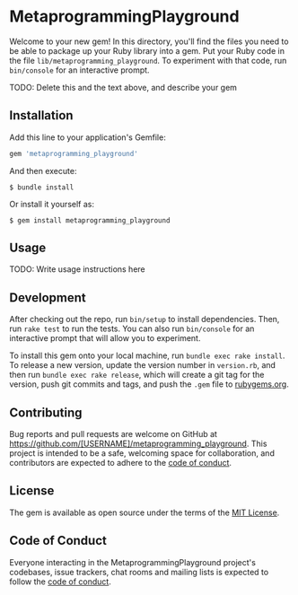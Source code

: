 # MetaprogrammingPlayground

Welcome to your new gem! In this directory, you'll find the files you need to be able to package up your Ruby library into a gem. Put your Ruby code in the file `lib/metaprogramming_playground`. To experiment with that code, run `bin/console` for an interactive prompt.

TODO: Delete this and the text above, and describe your gem

## Installation

Add this line to your application's Gemfile:

```ruby
gem 'metaprogramming_playground'
```

And then execute:

    $ bundle install

Or install it yourself as:

    $ gem install metaprogramming_playground

## Usage

TODO: Write usage instructions here

## Development

After checking out the repo, run `bin/setup` to install dependencies. Then, run `rake test` to run the tests. You can also run `bin/console` for an interactive prompt that will allow you to experiment.

To install this gem onto your local machine, run `bundle exec rake install`. To release a new version, update the version number in `version.rb`, and then run `bundle exec rake release`, which will create a git tag for the version, push git commits and tags, and push the `.gem` file to [rubygems.org](https://rubygems.org).

## Contributing

Bug reports and pull requests are welcome on GitHub at https://github.com/[USERNAME]/metaprogramming_playground. This project is intended to be a safe, welcoming space for collaboration, and contributors are expected to adhere to the [code of conduct](https://github.com/[USERNAME]/metaprogramming_playground/blob/master/CODE_OF_CONDUCT.md).


## License

The gem is available as open source under the terms of the [MIT License](https://opensource.org/licenses/MIT).

## Code of Conduct

Everyone interacting in the MetaprogrammingPlayground project's codebases, issue trackers, chat rooms and mailing lists is expected to follow the [code of conduct](https://github.com/[USERNAME]/metaprogramming_playground/blob/master/CODE_OF_CONDUCT.md).
